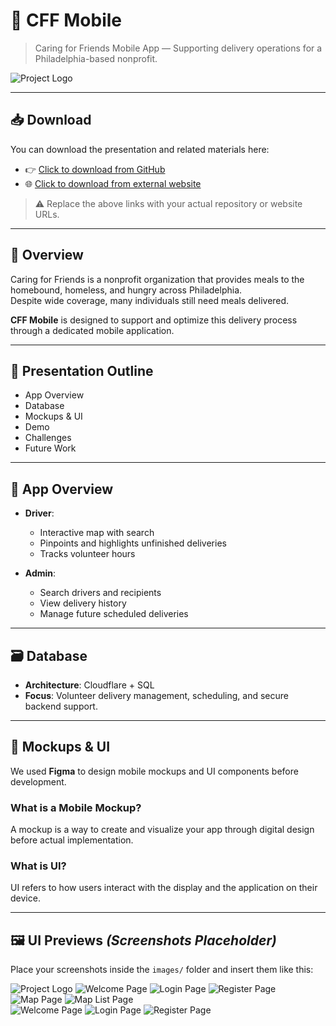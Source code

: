 # 📱 CFF Mobile

> Caring for Friends Mobile App — Supporting delivery operations for a Philadelphia-based nonprofit.

<!--![Project Logo](./resources/images/cff-logo-headline.png)  -->
<img src="./resources/images/cff-logo-headline.png" alt="Project Logo" />

---

## 📥 Download

You can download the presentation and related materials here:

- 👉 [Click to download from GitHub](https://github.com/resources/)  
- 🌐 [Click to download from external website](https://szr.hk/public/downloads/cff_projects/)

> ⚠️ Replace the above links with your actual repository or website URLs.

---

## 🧭 Overview

Caring for Friends is a nonprofit organization that provides meals to the homebound, homeless, and hungry across Philadelphia.  
Despite wide coverage, many individuals still need meals delivered.  

**CFF Mobile** is designed to support and optimize this delivery process through a dedicated mobile application.

---

## 📝 Presentation Outline

- App Overview  
- Database  
- Mockups & UI  
- Demo  
- Challenges  
- Future Work  

---

## 📌 App Overview

- **Driver**:  
  - Interactive map with search  
  - Pinpoints and highlights unfinished deliveries  
  - Tracks volunteer hours  

- **Admin**:  
  - Search drivers and recipients  
  - View delivery history  
  - Manage future scheduled deliveries  

---

## 🗃️ Database

- **Architecture**: Cloudflare + SQL  
- **Focus**: Volunteer delivery management, scheduling, and secure backend support.

---

## 🧪 Mockups & UI

We used **Figma** to design mobile mockups and UI components before development.

### What is a Mobile Mockup?  
A mockup is a way to create and visualize your app through digital design before actual implementation.

### What is UI?  
UI refers to how users interact with the display and the application on their device.

---

## 🖼️ UI Previews *(Screenshots Placeholder)*

Place your screenshots inside the `images/` folder and insert them like this:

<!--![Welcome Page](./resources/images/welcome_page.jpg)
![Login Page](./resources/images/login_page.jpg)
![Register Page](./resources/images/register_page.jpg)
![Map Page](./resources/images/map_page.jpg)
![Map List Page](./resources/images/mapList_page.jpg)-->
<div>
  <img src="./resources/images/cff-logo-headline.png" alt="Project Logo" style="max-width:220px; height:auto;" />
  <img src="./resources/images/welcome_page.jpg" alt="Welcome Page" style="max-width:320px; height:auto;" />
  <img src="./resources/images/login_page.jpg" alt="Login Page" style="max-width:320px; height:auto;" />
  <img src="./resources/images/register_page.jpg" alt="Register Page" style="max-width:320px; height:auto;" />
  <img src="./resources/images/map_page.jpg" alt="Map Page" style="max-width:320px; height:auto;" />
  <img src="./resources/images/mapList_page.jpg" alt="Map List Page" style="max-width:320px; height:auto;" />
</div>
<div>
  <img src="./resources/images/welcome_page.jpg" alt="Welcome Page" style="max-width:250px; height:auto;" />
  <img src="./resources/images/login_page.jpg" alt="Login Page" style="max-width:250px; height:auto;" />
  <img src="./resources/images/register_page.jpg" alt="Register Page" style="max-width:250px; height:auto;" />
</div>



```markdown


